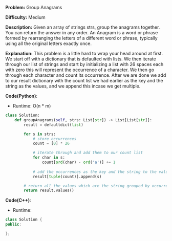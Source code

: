 **Problem:** Group Anagrams

**Difficulty:** Medium

**Description:** Given an array of strings strs, group the anagrams together. You can return the answer in any order. An Anagram is a word or phrase formed by rearranging the letters of a different word or phrase, typically using all the original letters exactly once.

**Explanation:**
This problem is a little hard to wrap your head around at first. We start off with a dictionary that is defaulted with lists. We then iterate through our list of strings and start by initializing a list with 26 spaces each with zero this will represent the occurrence of a character. We then go through each character and count its occurrence. After we are done we add to our result dictionary with the count list we had earlier as the key and the string as the values, and we append this incase we get multiple.


**Code(Python)**:

* Runtime: O(n * m)
```Python
class Solution:
    def groupAnagrams(self, strs: List[str]) -> List[List[str]]:
        result = defaultdict(list)

        for s in strs:
            # store occurrences
            count = [0] * 26

            # iterate through and add them to our count list
            for char in s:
                count[ord(char) - ord('a')] += 1
            
            # add the occurrences as the key and the string to the value (list)
            result[tuple(count)].append(s)

        # return all the values which are the string grouped by occurrences
        return result.values()
```

**Code(C++)**:
* Runtime: 
```C++
class Solution {
public:

};
```
